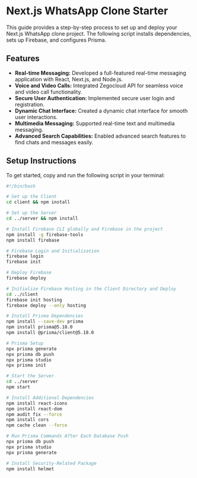 # Next.js WhatsApp Clone Starter

This guide provides a step-by-step process to set up and deploy your Next.js WhatsApp clone project. The following script installs dependencies, sets up Firebase, and configures Prisma.

## Features

- **Real-time Messaging:** Developed a full-featured real-time messaging application with React, Next.js, and Node.js.
- **Voice and Video Calls:** Integrated Zegocloud API for seamless voice and video call functionality.
- **Secure User Authentication:** Implemented secure user login and registration.
- **Dynamic Chat Interface:** Created a dynamic chat interface for smooth user interactions.
- **Multimedia Messaging:** Supported real-time text and multimedia messaging.
- **Advanced Search Capabilities:** Enabled advanced search features to find chats and messages easily.

## Setup Instructions

To get started, copy and run the following script in your terminal:

```bash
#!/bin/bash

# Set up the Client
cd client && npm install

# Set up the Server
cd ../server && npm install

# Install Firebase CLI globally and Firebase in the project
npm install -g firebase-tools
npm install firebase

# Firebase Login and Initialization
firebase login
firebase init

# Deploy Firebase
firebase deploy

# Initialize Firebase Hosting in the Client Directory and Deploy
cd ../client
firebase init hosting
firebase deploy --only hosting

# Install Prisma Dependencies
npm install --save-dev prisma
npm install prisma@5.18.0
npm install @prisma/client@5.18.0

# Prisma Setup
npx prisma generate
npx prisma db push
npx prisma studio
npx prisma init

# Start the Server
cd ../server
npm start

# Install Additional Dependencies
npm install react-icons
npm install react-dom
npm audit fix --force
npm install cors
npm cache clean --force

# Run Prisma Commands After Each Database Push
npx prisma db push
npx prisma studio
npx prisma generate

# Install Security-Related Package
npm install helmet
